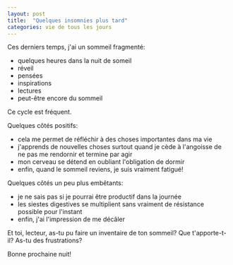 ```yaml
---
layout: post
title:  "Quelques insomnies plus tard"
categories: vie de tous les jours
---
```


Ces derniers temps, j'ai un sommeil fragmenté:
- quelques heures dans la nuit de someil
- réveil
- pensées
- inspirations
- lectures
- peut-être encore du sommeil

Ce cycle est fréquent.

Quelques côtés positifs:
- cela me permet de réfléchir à des choses importantes dans ma vie
- j'apprends de nouvelles choses surtout quand je cède à l'angoisse de ne pas
  me rendornir et termine par agir
- mon cerveau se détend en oubliant l'obligation de dormir
- enfin, quand le sommeil reviens, je suis vraiment fatigué!

Quelques côtés un peu plus embêtants:
- je ne sais pas si je pourrai être productif dans la journée
- les siestes digestives se multiplient sans vraiment de résistance possible
  pour l'instant
- enfin, j'ai l'impression de me décâler

Et toi, lecteur, as-tu pu faire un inventaire de ton sommeil? Que t'apporte-t-il? As-tu des frustrations?

Bonne prochaine nuit!
